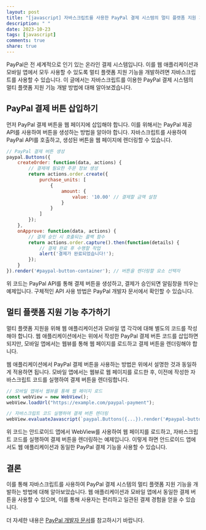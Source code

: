 ```yaml
---
layout: post
title: "[javascript] 자바스크립트를 사용한 PayPal 결제 시스템의 멀티 플랫폼 지원 기능 개발하기"
description: " "
date: 2023-10-23
tags: [javascript]
comments: true
share: true
---
```


PayPal은 전 세계적으로 인기 있는 온라인 결제 시스템입니다. 이를 웹 애플리케이션과 모바일 앱에서 모두 사용할 수 있도록 멀티 플랫폼 지원 기능을 개발하려면 자바스크립트를 사용할 수 있습니다. 이 글에서는 자바스크립트를 이용한 PayPal 결제 시스템의 멀티 플랫폼 지원 기능 개발 방법에 대해 알아보겠습니다.

## PayPal 결제 버튼 삽입하기

먼저 PayPal 결제 버튼을 웹 페이지에 삽입해야 합니다. 이를 위해서는 PayPal 제공 API를 사용하여 버튼을 생성하는 방법을 알아야 합니다. 자바스크립트를 사용하여 PayPal API를 호출하고, 생성된 버튼을 웹 페이지에 렌더링할 수 있습니다.

```javascript
// PayPal 결제 버튼 생성
paypal.Buttons({
    createOrder: function(data, actions) {
        // 결제에 필요한 주문 정보 생성
        return actions.order.create({
            purchase_units: [
                {
                    amount: {
                        value: '10.00' // 결제할 금액 설정
                    }
                }
            ]
        });
    },
    onApprove: function(data, actions) {
        // 결제 승인 시 호출되는 콜백 함수
        return actions.order.capture().then(function(details) {
            // 결제 완료 후 수행할 작업
            alert('결제가 완료되었습니다!');
        });
    }
}).render('#paypal-button-container'); // 버튼을 렌더링할 요소 선택자
```

위 코드는 PayPal API를 통해 결제 버튼을 생성하고, 결제가 승인되면 알림창을 띄우는 예제입니다. 구체적인 API 사용 방법은 PayPal 개발자 문서에서 확인할 수 있습니다.

## 멀티 플랫폼 지원 기능 추가하기

멀티 플랫폼 지원을 위해 웹 애플리케이션과 모바일 앱 각각에 대해 별도의 코드를 작성해야 합니다. 웹 애플리케이션에서는 위에서 작성한 PayPal 결제 버튼 코드를 삽입하면 되지만, 모바일 앱에서는 웹뷰를 통해 웹 페이지를 로드하고 결제 버튼을 렌더링해야 합니다.

웹 애플리케이션에서 PayPal 결제 버튼을 사용하는 방법은 위에서 설명한 것과 동일하게 적용하면 됩니다. 모바일 앱에서는 웹뷰로 웹 페이지를 로드한 후, 이전에 작성한 자바스크립트 코드를 실행하여 결제 버튼을 렌더링합니다.

```javascript
// 모바일 앱에서 웹뷰를 통해 웹 페이지 로드
const webView = new WebView();
webView.loadUrl("https://example.com/paypal-payment");

// 자바스크립트 코드 실행하여 결제 버튼 렌더링
webView.evaluateJavascript(`paypal.Buttons({...}).render('#paypal-button-container');`);
```

위 코드는 안드로이드 앱에서 WebView를 사용하여 웹 페이지를 로드하고, 자바스크립트 코드를 실행하여 결제 버튼을 렌더링하는 예제입니다. 이렇게 하면 안드로이드 앱에서도 웹 애플리케이션과 동일한 PayPal 결제 기능을 사용할 수 있습니다.

## 결론

이를 통해 자바스크립트를 사용하여 PayPal 결제 시스템의 멀티 플랫폼 지원 기능을 개발하는 방법에 대해 알아보았습니다. 웹 애플리케이션과 모바일 앱에서 동일한 결제 버튼을 사용할 수 있으며, 이를 통해 사용자는 편리하고 일관된 결제 경험을 얻을 수 있습니다.

더 자세한 내용은 [PayPal 개발자 문서](https://developer.paypal.com/docs/)를 참고하시기 바랍니다.